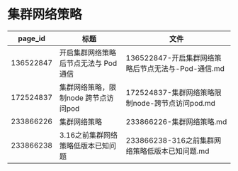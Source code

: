# 集群网络策略

| page_id | 标题 | 文件 |
|---|---|---|
| 136522847 | 开启集群网络策略后节点无法与 Pod 通信 | 136522847-开启集群网络策略后节点无法与-Pod-通信.md |
| 172524837 | 集群网络策略，限制node 跨节点访问pod | 172524837-集群网络策略限制node-跨节点访问pod.md |
| 233866226 | 集群网络策略 | 233866226-集群网络策略.md |
| 233866238 | 3.16之前集群网络策略低版本已知问题 | 233866238-316之前集群网络策略低版本已知问题.md |
